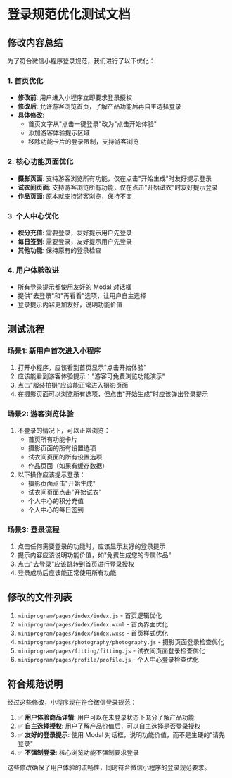 # 登录规范优化测试文档

## 修改内容总结

为了符合微信小程序登录规范，我们进行了以下优化：

### 1. 首页优化
- **修改前**: 用户进入小程序立即要求登录授权
- **修改后**: 允许游客浏览首页，了解产品功能后再自主选择登录
- **具体修改**:
  - 首页文字从"点击一键登录"改为"点击开始体验"
  - 添加游客体验提示区域
  - 移除功能卡片的登录限制，支持游客浏览

### 2. 核心功能页面优化
- **摄影页面**: 支持游客浏览所有功能，仅在点击"开始生成"时友好提示登录
- **试衣间页面**: 支持游客浏览所有功能，仅在点击"开始试衣"时友好提示登录
- **作品页面**: 原本就支持游客浏览，保持不变

### 3. 个人中心优化
- **积分充值**: 需要登录，友好提示用户先登录
- **每日签到**: 需要登录，友好提示用户先登录
- **其他功能**: 保持原有的登录检查

### 4. 用户体验改进
- 所有登录提示都使用友好的 Modal 对话框
- 提供"去登录"和"再看看"选项，让用户自主选择
- 登录提示内容更加友好，说明功能价值

## 测试流程

### 场景1: 新用户首次进入小程序
1. 打开小程序，应该看到首页显示"点击开始体验"
2. 应该能看到游客体验提示："游客可免费浏览功能演示"
3. 点击"服装拍摄"应该能正常进入摄影页面
4. 在摄影页面可以浏览所有选项，但点击"开始生成"时应该弹出登录提示

### 场景2: 游客浏览体验
1. 不登录的情况下，可以正常浏览：
   - 首页所有功能卡片
   - 摄影页面的所有设置选项
   - 试衣间页面的所有设置选项
   - 作品页面（如果有缓存数据）
2. 以下操作应该提示登录：
   - 摄影页面点击"开始生成"
   - 试衣间页面点击"开始试衣"
   - 个人中心的积分充值
   - 个人中心的每日签到

### 场景3: 登录流程
1. 点击任何需要登录的功能时，应该显示友好的登录提示
2. 提示内容应该说明功能价值，如"免费生成您的专属作品"
3. 点击"去登录"应该跳转到首页进行登录授权
4. 登录成功后应该能正常使用所有功能

## 修改的文件列表

1. `miniprogram/pages/index/index.js` - 首页逻辑优化
2. `miniprogram/pages/index/index.wxml` - 首页界面优化
3. `miniprogram/pages/index/index.wxss` - 首页样式优化
4. `miniprogram/pages/photography/photography.js` - 摄影页面登录检查优化
5. `miniprogram/pages/fitting/fitting.js` - 试衣间页面登录检查优化
6. `miniprogram/pages/profile/profile.js` - 个人中心登录检查优化

## 符合规范说明

经过这些修改，小程序现在符合微信登录规范：

1. ✅ **用户体验商品详情**: 用户可以在未登录状态下充分了解产品功能
2. ✅ **自主选择授权**: 用户了解产品价值后，可以自主选择是否登录授权
3. ✅ **友好的登录提示**: 使用 Modal 对话框，说明功能价值，而不是生硬的"请先登录"
4. ✅ **不强制登录**: 核心浏览功能不强制要求登录

这些修改确保了用户体验的流畅性，同时符合微信小程序的登录规范要求。